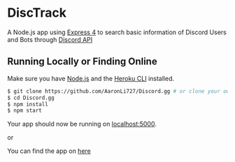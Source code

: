 # DiscTrack

A Node.js app using [Express 4](http://expressjs.com/) to search basic information of Discord Users and Bots through [Discord API](https://discord.com/developers/docs/resources/user)


## Running Locally or Finding Online

Make sure you have [Node.js](http://nodejs.org/) and the [Heroku CLI](https://cli.heroku.com/) installed.

```sh
$ git clone https://github.com/AaronLi727/Discord.gg # or clone your own fork
$ cd Discord.gg
$ npm install
$ npm start
```

Your app should now be running on [localhost:5000](http://localhost:5000/).

or 

You can find the app on [here](https://discordtrack.herokuapp.com/)
